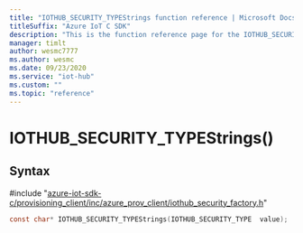 ```yaml
---                             
title: "IOTHUB_SECURITY_TYPEStrings function reference | Microsoft Docs" 
titleSuffix: "Azure IoT C SDK"            
description: "This is the function reference page for the IOTHUB_SECURITY_TYPEStrings() function in the Azure IoT C SDK. This SDK is used with Azure IoT Hub and Azure IoT Hub Device Provisioning Service"            
manager: timlt                 
author: wesmc7777              
ms.author: wesmc               
ms.date: 09/23/2020                    
ms.service: "iot-hub"             
ms.custom: ""                
ms.topic: "reference"        
---                            
```


# IOTHUB_SECURITY_TYPEStrings()

## Syntax

\#include "[azure-iot-sdk-c/provisioning_client/inc/azure_prov_client/iothub_security_factory.h](../iothub-security-factory-h.md)"  
```C
const char* IOTHUB_SECURITY_TYPEStrings(IOTHUB_SECURITY_TYPE  value);
```

